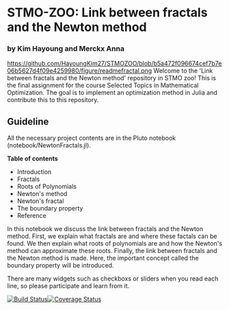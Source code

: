 # STMO-ZOO: Link between fractals and the Newton method
### by Kim Hayoung and Merckx Anna
https://github.com/HayoungKim27/STMOZOO/blob/b5a472f096674cef7b7e06b5627d4f09e4259980/figure/readmefractal.png
Welcome to the 'Link between fractals and the Newton method' repository in STMO zoo! This is the final assignment for the course Selected Topics in Mathematical Optimization. The goal is to implement an optimization method in Julia and contribute this to this repository.

## Guideline
All the necessary project contents are in the Pluto notebook (notebook/NewtonFractals.jl).

**Table of contents**
- Introduction
- Fractals
- Roots of Polynomials
- Newton's method
- Newton's fractal
- The boundary property
- Reference

In this notebook we discuss the link between fractals and the Newton method. First, we explain what fractals are and where these factals can be found. We then explain what roots of polynomials are and how the Newton's method can approximate these roots. Finally, the link between fractals and the Newton method is made. Here, the important concept called the boundary property will be introduced.

There are many widgets such as checkboxs or sliders when you read each line, so please participate and learn from it.


[![Build Status](https://travis-ci.org/MichielStock/STMOZOO.svg?branch=master)](https://travis-ci.org/MichielStock/STMOZOO)[![Coverage Status](https://coveralls.io/repos/github/MichielStock/STMOZOO/badge.svg?branch=master)](https://coveralls.io/github/MichielStock/STMOZOO?branch=master)
